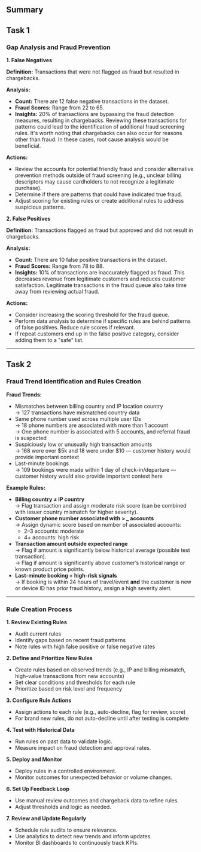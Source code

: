 ## Summary

## Task 1  
### Gap Analysis and Fraud Prevention

**1. False Negatives**

**Definition:** Transactions that were not flagged as fraud but resulted in chargebacks.

**Analysis:**
- **Count:** There are 12 false negative transactions in the dataset.
- **Fraud Scores:** Range from 22 to 65.
- **Insights:** 20% of transactions are bypassing the fraud detection measures, resulting in chargebacks. Reviewing these transactions for patterns could lead to the identification of additional fraud screening rules. It's worth noting that chargebacks can also occur for reasons other than fraud. In these cases, root cause analysis would be beneficial.

**Actions:**
- Review the accounts for potential friendly fraud and consider alternative prevention methods outside of fraud screening (e.g., unclear billing descriptors may cause cardholders to not recognize a legitimate purchase).
- Determine if there are patterns that could have indicated true fraud.
- Adjust scoring for existing rules or create additional rules to address suspicious patterns.

**2. False Positives**

**Definition:** Transactions flagged as fraud but approved and did not result in chargebacks.

**Analysis:**
- **Count:** There are 10 false positive transactions in the dataset.
- **Fraud Scores:** Range from 78 to 88.
- **Insights:** 10% of transactions are inaccurately flagged as fraud. This decreases revenue from legitimate customers and reduces customer satisfaction. Legitimate transactions in the fraud queue also take time away from reviewing actual fraud.

**Actions:**
- Consider increasing the scoring threshold for the fraud queue.
- Perform data analysis to determine if specific rules are behind patterns of false positives. Reduce rule scores if relevant.
- If repeat customers end up in the false positive category, consider adding them to a "safe" list.

---

## Task 2  
### Fraud Trend Identification and Rules Creation

**Fraud Trends:**
- Mismatches between billing country and IP location country  
  → 127 transactions have mismatched country data  
- Same phone number used across multiple user IDs  
  → 18 phone numbers are associated with more than 1 account  
  → One phone number is associated with 5 accounts, and referral fraud is suspected  
- Suspiciously low or unusually high transaction amounts  
  → 168 were over $5k and 18 were under $10 — customer history would provide important context  
- Last-minute bookings  
  → 109 bookings were made within 1 day of check-in/departure — customer history would also provide important context here

**Example Rules:**
- **Billing country ≠ IP country**  
  → Flag transaction and assign moderate risk score (can be combined with issuer country mismatch for higher severity).  
- **Customer phone number associated with > _ accounts**  
  → Assign dynamic score based on number of associated accounts:  
  - 2–3 accounts: moderate  
  - 4+ accounts: high risk  
- **Transaction amount outside expected range**  
  → Flag if amount is significantly below historical average (possible test transaction).  
  → Flag if amount is significantly above customer’s historical range or known product price points.  
- **Last-minute booking + high-risk signals**  
  → If booking is within 24 hours of travel/event **and** the customer is new or device ID has prior fraud history, assign a high severity alert.

---

### Rule Creation Process

**1. Review Existing Rules**
- Audit current rules
- Identify gaps based on recent fraud patterns
- Note rules with high false positive or false negative rates

**2. Define and Prioritize New Rules**
- Create rules based on observed trends (e.g., IP and billing mismatch, high-value transactions from new accounts)
- Set clear conditions and thresholds for each rule
- Prioritize based on risk level and frequency

**3. Configure Rule Actions**
- Assign actions to each rule (e.g., auto-decline, flag for review, score)
- For brand new rules, do not auto-decline until after testing is complete

**4. Test with Historical Data**
- Run rules on past data to validate logic.
- Measure impact on fraud detection and approval rates.

**5. Deploy and Monitor**
- Deploy rules in a controlled environment.
- Monitor outcomes for unexpected behavior or volume changes.

**6. Set Up Feedback Loop**
- Use manual review outcomes and chargeback data to refine rules.
- Adjust thresholds and logic as needed.

**7. Review and Update Regularly**
- Schedule rule audits to ensure relevance.
- Use analytics to detect new trends and inform updates.
- Monitor BI dashboards to continuously track KPIs.
